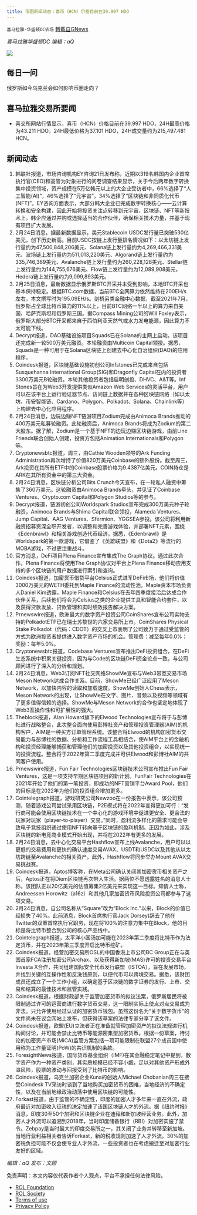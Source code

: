 ```yaml
---
title: 币圈新闻动态：喜币（HCN）价格目前在39.997 HDO
---
```

`喜马拉雅-华盛顿DC农场` [轉載自GNews](https://gnews.org/zh-hans/2062101/)

*喜马拉雅华盛顿DC 编辑：aQ*

![](http://himalayawashingtondc.org/wp-content/uploads/2021/07/ScreenShot-2021-07-31-at-16.20.22@2x.png)



## 每日一问





俄罗斯如今乌克兰会如何影响币圈走向？





## 喜马拉雅交易所要闻





- 喜交所网站行情显示，喜币（HCN）价格目前在39.997 HDO，24H最高价格为43.211 HDO，24H最低价格为37.101 HDO，24H成交量约为215,497.481 HCN。






## 新闻动态





1. 韩联社报道，市场咨询机构EY咨询21日发布称，近期以319名韩国内企业首席执行官(CEO)和高管为对象进行的问卷调查结果显示，关于今后两年数字转换集中投资领域，资产规模在5万亿韩元以上的大企业受访者中，66%选择了“人工智能(AI)”，46%选择了“元宇宙”，34%选择了“区块链和非同质化代币(NFT)”。EY咨询方面表示，大部分韩大企业已完成数字转换核心——云计算转换和安全构建，因此开始将投资关注点转移到元宇宙、区块链、NFT等新技术上。韩企应通过并购或选择适当的合作伙伴，确保相关技术力量，并基于现有项目扩大发展。
2. 2月24日消息，据最新数据显示，美元Stablecoin USDC发行量已突破530亿美元，创下历史新高。目前USDC按链上发行量排名情况如下：以太坊链上发行量约为47,500,848,206美元、Solana链上发行量约为4,269,466,331美元、波场链上发行量约为511,013,220美元、Algorand链上发行量约为335,746,369美元、Avalanche链上发行量约为260,228,128美元、Stellar链上发行量约为144,755,676美元、Flow链上发行量约为12,089,908美元，Hedera链上发行量约为9,099,893美元。
3. 2月25日消息，最新数据显示俄罗斯BTC开采并未受到影响，本地BTC开采也基本保持稳定。根据BTC.com数据，当前BTC全网算力依然维持在200EH/s左右，本文撰写时为195.09EH/s。剑桥另类金融中心数据，截至2021年7月，俄罗斯占全球比特币算力的11%以上，目前BTC网络一半以上的算力来自美国、哈萨克斯坦和俄罗斯三国。据Compass Mining公司的Will Foxley表示，俄罗斯大部分BTC开采都来自于西伯利亚天然气或水力发电能源，因此算力不太可能下线。
4. Decrypt报道，DAO基础设施项目Squads已在Solana的主网上启动。该项目还完成新一轮500万美元融资。本轮融资由Multicoin Capital领投。据悉，Squads是一种可用于在Solana区块链上创建去中心化自治组织(DAO)的应用程序。
5. Coindesk报道，区块链基础设施初创公司Infstones已完成来自包括Susquehanna International Group(SIG)和Dragonfly Capital在内的投资者3300万美元B轮融资。本轮其他投资者包括启明创投、DHVC、A&T等。Inf Stones旨在为Web3开发提供类似Amazon Web Services的灵活平台，用户可以在该平台上运行验证器节点、访问链上数据并在各种区块链网络（如以太坊、币安智能链、Cardano、Polygon、Polkadot、Solana、Chainlink等）上构建去中心化应用程序。
6. 2月24日消息，边玩边赚NFT链游项目Zodium完成由Animoca Brands推动的400万美元私募轮融资。此轮融资后，Animoca Brands将成为Zodium的第二大股东。据了解，Zodium是一个基于NFT的边玩边赚区块链游戏，由前Line Friends联合创始人创建，投资方包括Animation Internationals和Polygon等。
7. Cryptonewsbtc报道，周三，由Cathie Wooden领导的Ark Funding Administration再次增持了价值820万美元Coinbase的额外股份。截至周三，Ark投资在其所有ETF中的Coinbase股票价格为9.4387亿美元。COIN持仓是ARK在其所有资金中的第三大资金。
8. 2月24日消息，区块链分析公司Bits Crunch今天宣布，在一轮私人融资中筹集了360万美元。这轮融资由Animoca Brands牵头，并见证了Coinbase Ventures、Crypto.com Capital和Polygon Studios等的参与。
9. Decrypt报道，链游初创公司Worldspark Studios宣布完成300万美元种子轮融资，Animoca Brands与Shima Capital联合领投，Alameda Ventures、Jump Capital、AAG Ventures、Sfermion、YGGSEA参投。该公司将利用新融资招募资深全职开发者，以调整和完善游戏体验，并部署NFT元素，围绕《Edenbrawl》和相关游戏创造代币经济。据悉，《Edenbrawl》是Worldspark的第一款游戏，它借鉴了《英雄联盟》和《Dota2》等流行的MOBA游戏，不过更注重战斗。
10. 官方消息，DeFi项目Plena Finance宣布集成The Graph协议。通过此次合作，Plena Finance将使用The Graph协议对平台上Plena Finance移动应用支持的多个区块链的用户数据进行索引和查询。
11. Coindesk报道，加密货币借贷平台Celsius正式进军DeFi市场，他们将价值3000万美元的WETH委托到Maple Finance的流动性池。Maple资本市场负责人Daniel Kim透露，Maple Finance和Celsius在去年四季度接洽后达成合作伙伴关系，后续他们将会为Celsius之类的企业提供工具和智能合约套件，以及获得贷款发放、贷款管理和实时绩效报告解决方案。
12. Prnewswire报道，欧洲最大的数字资产投资公司CoinShares宣布公司实物支持的PolkadotETP已在瑞士苏黎世的六家交易所上市。CoinShares Physical Stake Polkadot（代码：CDOT）的交叉上市表明了公司致力于通过受监管的方式为欧洲投资者提供进入数字资产市场的机会。管理费：减至每年0.0%；奖励：每年5.0%。
13. Cryptonewsbtc报道，Codebase Ventures宣布推出DeFi投资组合，在DeFi生态系统中积累关键投资，因为与Code的区块链DeFi资金论点一致，与公司顾问进行了深入的分析和规划。
14. 2月24日消息，Web3订阅NFT社交网络ShowMe宣布与Web3带宽交易市场Meson Network达成合作关系。目前，ShowMe已经广泛应用了Meson Network，以加快内容的读取和加载速度。ShowMe创始人Chess表示，Meson Network的出现，让ShowMe在文字、图片、音频以及视频等领域有了更多值得信赖的选择。ShowMe与Meson Network的合作也坚定地体现了Web3互操作性和可扩展性的强大。
15. Theblock报道，Alan Howard旗下的Elwood Technologies宣布将于与彭博社进行战略整合，此次整合面向使用彭博社资产和管理投资管理器(AIM)的机构客户，AIM是一种买方订单管理系统。该整合将Elwood的机构加密货币交易能力与彭博社的数据、分析和工作流程工具相结合，使AIM平台上的金融机构和投资经理能够捕获和管理他们的加密投资以及其他投资组合，以实现统一的投资流程。整合将于2022年第二季度完成并可供Elwood和彭博社AIM的共同客户使用。
16. Prnewswire报道，Fun Fair Technologies区块链技术公司宣布推出Fun Fair Ventures，这是一项支持早期区块链项目的新计划。FunFair Technologies在2021年开始了他们的第一笔投资，即成功的NFT营销平台Award Pool，他们的目标是在2022年为他们的投资组合增加更多。
17. Cointelegraph报道，游戏研究公司Newzoo在一份报告中表示，该公司预测，随着游戏公司尝试采用区块链，P2E模式将在2022年变得更加可行：“发行商可能会使用区块链技术在一个中心化的游戏环境中促进更安全、更合法的玩家对玩家（player-to-player）交易。”同时，盈利流多样化的需求可能会导致电子竞技组织通过使用NFT转向基于区块链的盈利机制。正因为如此，涉及区块链的新电竞商业模式开始出现，并将在2022年有更多的发展。
18. 2月24日消息，去中心化交易平台Hashflow宣布上线Avalanche，用户可以以更低的交易费用和更快的确认速度交易AVAX、USDT和USDC以及其他从以太坊跨链至Avalanche的相关资产。此外，Hashflow将同步举办Mount AVAX交易挑战赛。
19. Coindesk报道，Aptos博客称，在Meta公司确认关闭其加密货币相关资产之后，Aptos正在将Diem区块链再次带入生活。据两位不愿透露姓名的消息人士称，该团队正以20亿美元的估值筹集2亿美元来实现这一目标。知情人士称，Andreessen Horowitz（a16z）和其他几家加密货币风险投资公司都参与了这项交易。
20. 2月24日消息，自公司名称从“Square”改为“Block Inc.”以来，Block的价值已经损失了40%。此前消息，Block首席执行官Jack Dorsey)辞去了他在Twitter的双重首席执行官职务，现在将100%的注意力集中在Block，他的目标是将比特币整合到公司的核心产品线中。
21. Cointelegraph报道，太平洋小国汤加可能在2023年第二季度将比特币作为法定货币，并在2023年第三季度开启比特币挖矿。
22. Coindesk报道，经营加密交易所OSL的中国香港上市公司BC Group正在与英国首家FCA注册加密公司Archax、以及获得新加坡(MAS)许可的投资交易平台Investa X合作，共同组建国际安全代币发行联盟（ISTOA），旨在发展市场，并找到关键的互操作性和反洗钱原则，以便代币可以跨境交易。据悉，该财团成员还成立了一个工作小组，以确定基于区块链的数字证券的发行、上市、交易和结算的最佳技术和监管实践。
23. Coindesk报道，根据财政部关于监管加密货币的拟议法案，俄罗斯居民将被限制通过许可的运营商进行数字货币交易，这一限制实际上使点对点交易成为非法。只允许使用经过认证的加密货币钱包。虽然这份名为“关于数字货币”的文件尚未在议会网站上发布，但获得该草案的法律专家分享了该文件。
24. Coindesk报道，欧盟(EU)立法者正在准备就管理加密资产的拟议法规进行机构间讨论，并可能会禁止比特币等能源密集型加密货币。根据一份草案，待讨论的加密资产市场(MiCA)监管方案包括一项可能限制在联盟27个成员国中使用称为工作量证明(PoW)的共识机制的条款。
25. ForesightNews报道，国际货币基金组织（IMF)在其金融稳定笔记中提到，数字资产作为一种资产类别，其实质规模已经不容小觑，足以对其他资产形成外溢风险，股票的波动与回报受到了比特币的影响。
26. Coindesk报道，乌克兰加密企业Kuna的创始人Michael Chobanian周三在接受Coindesk TV采访时谈到了当地购买加密货币的困难，当地经济的不确定性，以及在当前地缘政治动荡中使用区块链的可能性。
27. Forkast报道，由于监管的不确定性，印度的加密人才多年来一直在外流，政府最近对加密收入征税的决定加速了该国区块链人才的外流。据《纽约时报》消息，印度30至50个加密和区块链企业在迪拜和新加坡经营业务。此外，加密人才外流可以追溯到2018年，当时印度储备银行（RBI）对加密实施了禁令。Zebpay是当时最大的印度交易所之一，其关闭了业务并转移至新加坡。当地行业利益相关者告诉Forkast，新的税收规则加速了人才外流。30%的加密税负担可能不仅会使专业人才外流，一些投资者也在考虑搬迁至对加密行业友好的区域。





*编辑：aQ
发布：文顾*


 
 

免责声明：本文内容仅代表作者个人观点，平台不承担任何法律风险。

- [ROL Foundation](https://rolfoundation.org/)
- [ROL Society](https://rolsociety.org/)
- [Terms of use](https://gnews.org/terms-of-use-3/)
- [Privacy Policy](https://gnews.org/privacy-policy/)
